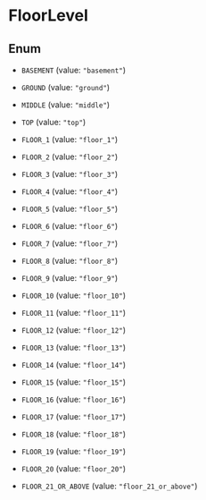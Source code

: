 

# FloorLevel

## Enum


* `BASEMENT` (value: `"basement"`)

* `GROUND` (value: `"ground"`)

* `MIDDLE` (value: `"middle"`)

* `TOP` (value: `"top"`)

* `FLOOR_1` (value: `"floor_1"`)

* `FLOOR_2` (value: `"floor_2"`)

* `FLOOR_3` (value: `"floor_3"`)

* `FLOOR_4` (value: `"floor_4"`)

* `FLOOR_5` (value: `"floor_5"`)

* `FLOOR_6` (value: `"floor_6"`)

* `FLOOR_7` (value: `"floor_7"`)

* `FLOOR_8` (value: `"floor_8"`)

* `FLOOR_9` (value: `"floor_9"`)

* `FLOOR_10` (value: `"floor_10"`)

* `FLOOR_11` (value: `"floor_11"`)

* `FLOOR_12` (value: `"floor_12"`)

* `FLOOR_13` (value: `"floor_13"`)

* `FLOOR_14` (value: `"floor_14"`)

* `FLOOR_15` (value: `"floor_15"`)

* `FLOOR_16` (value: `"floor_16"`)

* `FLOOR_17` (value: `"floor_17"`)

* `FLOOR_18` (value: `"floor_18"`)

* `FLOOR_19` (value: `"floor_19"`)

* `FLOOR_20` (value: `"floor_20"`)

* `FLOOR_21_OR_ABOVE` (value: `"floor_21_or_above"`)



